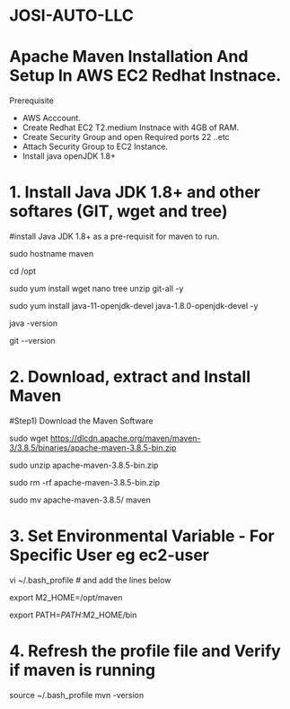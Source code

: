 # JOSI-AUTO-LLC

# Apache Maven Installation And Setup In AWS EC2 Redhat Instnace.

Prerequisite

* AWS Acccount.
* Create Redhat EC2 T2.medium Instnace with 4GB of RAM.
* Create Security Group and open Required ports 22 ..etc
* Attach Security Group to EC2 Instance.
* Install java openJDK 1.8+

# 1. Install Java JDK 1.8+ and other softares (GIT, wget and tree)

#install Java JDK 1.8+ as a pre-requisit for maven to run.

sudo hostname maven

cd /opt

sudo yum install wget nano tree unzip git-all -y

sudo yum install java-11-openjdk-devel java-1.8.0-openjdk-devel -y

java -version

git --version

# 2. Download, extract and Install Maven

#Step1) Download the Maven Software

sudo wget https://dlcdn.apache.org/maven/maven-3/3.8.5/binaries/apache-maven-3.8.5-bin.zip

sudo unzip apache-maven-3.8.5-bin.zip

sudo rm -rf apache-maven-3.8.5-bin.zip

sudo mv apache-maven-3.8.5/ maven

# 3. Set Environmental Variable - For Specific User eg ec2-user

vi ~/.bash_profile  # and add the lines below

export M2_HOME=/opt/maven

export PATH=$PATH:$M2_HOME/bin

# 4. Refresh the profile file and Verify if maven is running

source ~/.bash_profile
mvn -version
